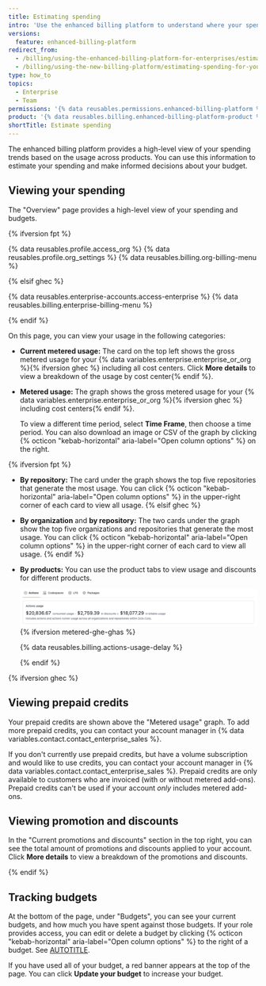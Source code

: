 ```yaml
---
title: Estimating spending
intro: 'Use the enhanced billing platform to understand where your spending is trending based on the usage across products.'
versions:
  feature: enhanced-billing-platform
redirect_from:
  - /billing/using-the-enhanced-billing-platform-for-enterprises/estimating-spending-for-your-enterprise
  - /billing/using-the-new-billing-platform/estimating-spending-for-your-enterprise
type: how_to
topics:
  - Enterprise
  - Team
permissions: '{% data reusables.permissions.enhanced-billing-platform %}'
product: '{% data reusables.billing.enhanced-billing-platform-product %}'
shortTitle: Estimate spending
---
```


The enhanced billing platform provides a high-level view of your spending trends based on the usage across products. You can use this information to estimate your spending and make informed decisions about your budget.

## Viewing your spending

The "Overview" page provides a high-level view of your spending and budgets.

{% ifversion fpt %}

{% data reusables.profile.access_org %}
{% data reusables.profile.org_settings %}
{% data reusables.billing.org-billing-menu %}

{% elsif ghec %}

{% data reusables.enterprise-accounts.access-enterprise %}
{% data reusables.billing.enterprise-billing-menu %}

{% endif %}

On this page, you can view your usage in the following categories:

* **Current metered usage:** The card on the top left shows the gross metered usage for your {% data variables.enterprise.enterprise_or_org %}{% ifversion ghec %} including all cost centers. Click **More details** to view a breakdown of the usage by cost center{% endif %}.
* **Metered usage:** The graph shows the gross metered usage for your {% data variables.enterprise.enterprise_or_org %}{% ifversion ghec %} including cost centers{% endif %}.

   To view a different time period, select **Time Frame**, then choose a time period. You can also download an image or CSV of the graph by clicking {% octicon "kebab-horizontal" aria-label="Open column options" %} on the right.

{% ifversion fpt %}
* **By repository:** The card under the graph shows the top five repositories that generate the most usage. You can click {% octicon "kebab-horizontal" aria-label="Open column options" %} in the upper-right corner of each card to view all usage.
{% elsif ghec %}
* **By organization** and **by repository:** The two cards under the graph show the top five organizations and repositories that generate the most usage. You can click {% octicon "kebab-horizontal" aria-label="Open column options" %} in the upper-right corner of each card to view all usage.
{% endif %}
* **By products:** You can use the product tabs to view usage and discounts for different products.

    ![Screenshot of the product tabs section of the overview page.](/assets/images/help/billing/enhanced-billing-platform-products-tabs.png){% ifversion metered-ghe-ghas %}

   {% data reusables.billing.actions-usage-delay %}

   {% endif %}

{% ifversion ghec %}

## Viewing prepaid credits

Your prepaid credits are shown above the "Metered usage" graph. To add more prepaid credits, you can contact your account manager in {% data variables.contact.contact_enterprise_sales %}.

If you don't currently use prepaid credits, but have a volume subscription and would like to use credits, you can contact your account manager in {% data variables.contact.contact_enterprise_sales %}. Prepaid credits are only available to customers who are invoiced (with or without metered add-ons). Prepaid credits can't be used if your account _only_ includes metered add-ons.

## Viewing promotion and discounts

In the "Current promotions and discounts" section in the top right, you can see the total amount of promotions and discounts applied to your account. Click **More details** to view a breakdown of the promotions and discounts.

{% endif %}

## Tracking budgets

At the bottom of the page, under "Budgets", you can see your current budgets, and how much you have spent against those budgets. If your role provides access, you can edit or delete a budget by clicking {% octicon "kebab-horizontal" aria-label="Open column options" %} to the right of a budget. See [AUTOTITLE](/billing/using-the-new-billing-platform/roles-for-the-new-billing-platform).

If you have used all of your budget, a red banner appears at the top of the page. You can click **Update your budget** to increase your budget.
